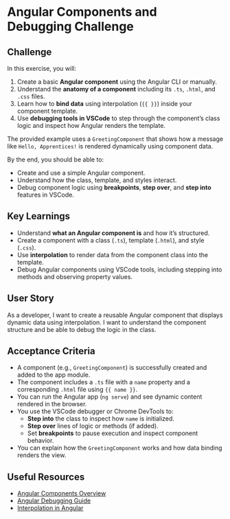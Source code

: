 
# Angular Components and Debugging Challenge

## Challenge

In this exercise, you will:

1. Create a basic **Angular component** using the Angular CLI or manually.
2. Understand the **anatomy of a component** including its `.ts`, `.html`, and `.css` files.
3. Learn how to **bind data** using interpolation (`{{ }}`) inside your component template.
4. Use **debugging tools in VSCode** to step through the component’s class logic and inspect how Angular renders the template.

The provided example uses a `GreetingComponent` that shows how a message like `Hello, Apprentices!` is rendered dynamically using component data.

By the end, you should be able to:

- Create and use a simple Angular component.
- Understand how the class, template, and styles interact.
- Debug component logic using **breakpoints**, **step over**, and **step into** features in VSCode.

## Key Learnings

- Understand **what an Angular component is** and how it’s structured.
- Create a component with a class (`.ts`), template (`.html`), and style (`.css`).
- Use **interpolation** to render data from the component class into the template.
- Debug Angular components using VSCode tools, including stepping into methods and observing property values.

## User Story

As a developer, I want to create a reusable Angular component that displays dynamic data using interpolation. I want to understand the component structure and be able to debug the logic in the class.

## Acceptance Criteria

- A component (e.g., `GreetingComponent`) is successfully created and added to the app module.
- The component includes a `.ts` file with a `name` property and a corresponding `.html` file using `{{ name }}`.
- You can run the Angular app (`ng serve`) and see dynamic content rendered in the browser.
- You use the VSCode debugger or Chrome DevTools to:
  - **Step into** the class to inspect how `name` is initialized.
  - **Step over** lines of logic or methods (if added).
  - Set **breakpoints** to pause execution and inspect component behavior.
- You can explain how the `GreetingComponent` works and how data binding renders the view.

## Useful Resources

- [Angular Components Overview](https://angular.io/guide/architecture-components)
- [Angular Debugging Guide](https://angular.io/guide/debugging)
- [Interpolation in Angular](https://angular.io/guide/interpolation)